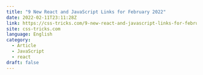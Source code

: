 ```yaml
---
title: "9 New React and JavaScript Links for February 2022"
date: 2022-02-11T23:11:28Z
link: https://css-tricks.com/9-new-react-and-javascript-links-for-february-2022/?utm_medium=RSS&utm_source=news.12bit.vn
site: css-tricks.com
language: English
category:
  - Article
  - JavaScript
  - react
draft: false
---
```

